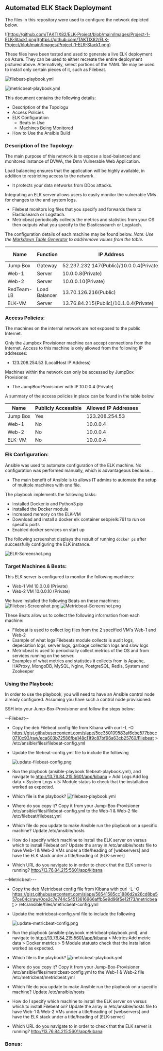 ## Automated ELK Stack Deployment

The files in this repository were used to configure the network depicted below.

![https://github.com/TAKTIX82/ELK-Project/blob/main/Images/Project-1-ELK-Stack1.png](https://github.com/TAKTIX82/ELK-Project/blob/main/Images/Project-1-ELK-Stack1.png)

These files have been tested and used to generate a live ELK deployment on Azure. They can be used to either recreate the entire deployment pictured above. Alternatively, select portions of the YAML file may be used to install only certain pieces of it, such as Filebeat.

  ![filebeat-playbook.yml](https://github.com/TAKTIX82/ELK-Project/blob/main/Ansible/filebeat-playbook.yml)
  
  ![metricbeat-playbook.yml](https://github.com/TAKTIX82/ELK-Project/blob/main/Ansible/metricbeat-playbook.yml)

This document contains the following details:
- Description of the Topologu
- Access Policies
- ELK Configuration
  - Beats in Use
  - Machines Being Monitored
- How to Use the Ansible Build


### Description of the Topology:

The main purpose of this network is to expose a load-balanced and monitored instance of DVWA, the Dmn Vulnerable Web Application.

Load balancing ensures that the application will be highly available, in addition to restricting access to the network.
- It protects your data networks from DDos attacks.

Integrating an ELK server allows users to easily monitor the vulnerable VMs for changes to the  and system logs.
- Filebeat monitors log files that you specify and forwards them to Elasticsearch or Logstach.
- Metricbeat periodically collects the metrics and statistics from your OS then outputs what you specify to the Elasticssearch or Logstach.

The configuration details of each machine may be found below.
_Note: Use the [Markdown Table Generator](http://www.tablesgenerator.com/markdown_tables) to add/remove values from the table_.

| Name       | Function      | IP Address                                 | Operating System |
|------------|---------------|--------------------------------------------|------------------|
| Jump Box   | Gateway       | 52.237.232.147(Public)/10.0.0.4(Private)   | Linux            |
| Web-1      | Server        | 10.0.0.8(Private)                          | Linux            |
| Web-2      | Server        | 10.0.0.10(Private)                         | Linux            |
| RedTeam-LB | Load Balancer | 13.70.126.216(Public)                      | Linux            |
| ELK-VM     | Server        | 13.76.84.215(Public)/10.1.0.4(Private)     | Linux            |

### Access Policies:

The machines on the internal network are not exposed to the public Internet. 

Only the Jumpbox Provisioner machine can accept connections from the Internet. Access to this machine is only allowed from the following IP addresses:
- 123.208.254.53 (LocalHost IP Address)

Machines within the network can only be accessed by JumpBox Provisioner.
- The JumpBox Provisioner with IP 10.0.0.4 (Private)

A summary of the access policies in place can be found in the table below.

| Name     | Publicly Accessible | Allowed IP Addresses |
|----------|---------------------|----------------------|
| Jump Box | Yes                 | 123.208.254.53       |
| Web-1    | No                  | 10.0.0.4             |
| Web-2    | No                  | 10.0.0.4             |
| ELK-VM   | No                  | 10.0.0.4             |

### Elk Configuration:

Ansible was used to automate configuration of the ELK machine. No configuration was performed manually, which is advantageous because...
- The main benefit of Ansible is to allows IT admins to automate the setup of multiple machines with one file.

The playbook implements the following tasks:
- Installed Docker.io and Python3.pip
- Installed the Docker module
- Increased memory on the ELK-VM
- Download and install a docker elk container sebp/elk:761 to run on specific ports
- Enabled docker services on start up

The following screenshot displays the result of running `docker ps` after successfully configuring the ELK instance.

![ELK-Screenshot.png](https://github.com/TAKTIX82/ELK-Project/blob/main/Images/ELK-Screenshot.png)

### Target Machines & Beats:
This ELK server is configured to monitor the following machines:
- Web-1 VM 10.0.0.8 (Private)
- Web-2 VM 10.0.0.10 (Private)

We have installed the following Beats on these machines:
![Filebeat-Screenshot.png](https://github.com/TAKTIX82/ELK-Project/blob/main/Images/Filebeat-Screenshot.png)
![Metricbeat-Screenshot.png](https://github.com/TAKTIX82/ELK-Project/blob/main/Images/Metricbeat-Screenshot.png)

These Beats allow us to collect the following information from each machine:
- Filebeat is used to collect log files from the 2 specified VM's Web-1 and Web-2
- Example of what logs Filebeats module collects is audit logs, depeciation logs, server logs, garbage collection logs and slow logs
- Metricbeat is used to periodically collect metrics of the OS and from services running on the server.
- Examples of what metrics and statistics it collects from is Apache, HAProxy, MongoDB, MySQL, Nginx, PostgreSQL, Redis, System and Zookeeper


### Using the Playbook:
In order to use the playbook, you will need to have an Ansible control node already configured. Assuming you have such a control node provisioned: 

SSH into your Jump-Box-Provisioner and follow the steps below:

--Filebeat--

- Copy the deb Filebeat config file from Kibana with curl -L -O https://gist.githubusercontent.com/slape/5cc350109583af6cbe577bbcc0710c93/raw/eca603b72586fbe148c11f9c87bf96a63cb25760/Filebeat > /etc/ansible/files/filebeat-config.yml
- Update the filebeat-config.yml file to include the following 

   ![update-filebeat-config.png](https://github.com/TAKTIX82/ELK-Project/blob/main/Images/update-filebeat-config.png)
  
- Run the playbook (ansible-playbook filebeat-playbook.yml), and navigate to http://13.76.84.215:5601/app/kibana > Add Logs:Add log data > System Logs > 5: Module status to check that the installation worked as expected.
- Which file is the playbook? ![filebeat-playbook.yml](https://github.com/TAKTIX82/ELK-Project/blob/main/Ansible/filebeat-playbook.yml)
- Where do you copy it? Copy it from your Jump-Box-Provisioner /etc/ansible/files/filebeat-config.yml to the Web-1 & Web-2 file /etc/filebeat/filebeat.yml
- Which file do you update to make Ansible run the playbook on a specific machine? Update /etc/ansible/hosts
- How do I specify which machine to install the ELK server on versus which to install Filebeat on? Update the array in /etc/ansible/hosts file to have Web-1 & Web-2 VMs under a title/heading of [webservers] and have the ELK stack under a title/heading of [ELK-server]
- Which URL do you navigate to in order to check that the ELK server is running? http://13.76.84.215:5601/app/kibana

--Metricbeat---

- Copy the deb Metricbeat config file from Kibana with curl -L -O https://gist.githubusercontent.com/slape/58541585cc1886d2e26cd8be557ce04c/raw/0ce2c7e744c54513616966affb5e9d96f5e12f73/metricbeat > /etc/ansible/files/metricbeat-config.yml
- Update the metricbeat-config.yml file to include the following

   ![update-metricbeat-config.png](https://github.com/TAKTIX82/ELK-Project/blob/main/Images/update-metricbeat-config.png)
  
- Run the playbook (ansible-playbook metricbeat-playbook.yml), and navigate to http://13.76.84.215:5601/app/kibana > Metrics:Add metric data > Docker metrics > 5:Module statusto check that the installation worked as expected.
- Which file is the playbook? ![metricbeat-playbook.yml](https://github.com/TAKTIX82/ELK-Project/blob/main/Ansible/metricbeat-playbook.yml)
- Where do you copy it? Copy it from your Jump-Box-Provisioner /etc/ansible/files/metricbeat-config.yml to the Web-1 & Web-2 file /etc/metricbeat/metricbeat.yml
- Which file do you update to make Ansible run the playbook on a specific machine? Update /etc/ansible/hosts 
- How do I specify which machine to install the ELK server on versus which to install Filebeat on? Update the array in /etc/ansible/hosts file to have Web-1 & Web-2 VMs under a title/heading of [webservers] and have the ELK stack under a title/heading of [ELK-server]
- Which URL do you navigate to in order to check that the ELK server is running? http://13.76.84.215:5601/app/kibana

### Bonus: 
